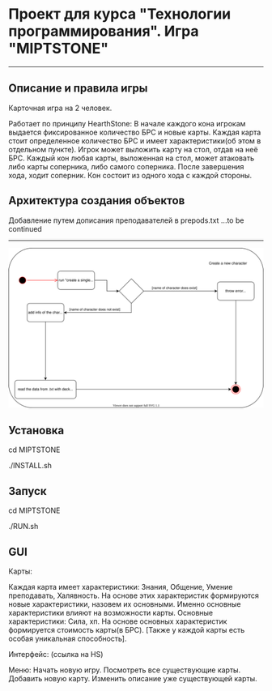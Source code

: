 **Проект для курса "Технологии программирования". Игра "MIPTSTONE"**
==========
---
Описание и правила игры
----------

Карточная игра на 2 человек.

Работает по принципу HearthStone: В начале каждого кона игрокам выдается фиксированное количество БРС и новые карты. 
Каждая карта стоит определенное количество БРС и имеет характеристики(об этом в отдельном пункте).
Игрок может выложить карту на стол, отдав на неё БРС.
Каждый кон любая карты, выложенная на стол, может атаковать либо карты соперника, либо самого соперника.
После завершения хода, ходит соперник. Кон состоит из одного хода с каждой стороны.

Архитектура создания объектов
--------

Добавление путем дописания преподавателей в prepods.txt
...to be continued

--------

![Диаграмма классов](images/classDiagramPart1.svg)

Установка
--------

cd MIPTSTONE

./INSTALL.sh

Запуск
--------

cd MIPTSTONE

./RUN.sh

GUI
-------


Карты:
 
Каждая карта имеет характеристики: Знания, Общение, Умение преподавать, Халявность.
 На основе этих характеристик формируются новые характеристики, назовем их основными.
 Именно основные характеристики влияют на возможности карты. 
Основные характеристики: Сила, хп. На основе основных характеристик формируется стоимость карты(в БРС).
 [Также у каждой карты есть особая уникальная способность].

Интерфейс: (ссылка на HS)

Меню:
 Начать новую игру.
 Посмотреть все существующие карты.
 Добавить новую карту.
 Изменить описание уже существующей карты.

